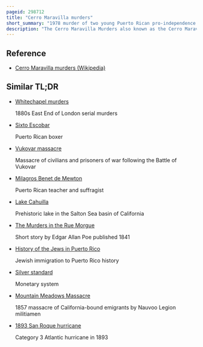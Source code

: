 ```yaml
---
pageid: 298712
title: "Cerro Maravilla murders"
short_summary: "1978 murder of two young Puerto Rican pro-independence activists"
description: "The Cerro Maravilla Murders also known as the Cerro Maravilla Massacre happened on July 25 1978 at Cerro Maravilla a Mountain in Ponce Puerto Rico where two young Puerto rican pro-independence Activists carlos enrique soto-arriv and Ar. The Event sparked a Series of political Controversies where in the End the Police Officers were found guilty of Murder and several high-ranking local Government Officials were accused of planning and or covering up the Incident."
---
```


## Reference

- [Cerro Maravilla murders (Wikipedia)](https://en.wikipedia.org/?curid=298712)

## Similar TL;DR

- [Whitechapel murders](/tldr/en/whitechapel-murders)

  1880s East End of London serial murders

- [Sixto Escobar](/tldr/en/sixto-escobar)

  Puerto Rican boxer

- [Vukovar massacre](/tldr/en/vukovar-massacre)

  Massacre of civilians and prisoners of war following the Battle of Vukovar

- [Milagros Benet de Mewton](/tldr/en/milagros-benet-de-mewton)

  Puerto Rican teacher and suffragist

- [Lake Cahuilla](/tldr/en/lake-cahuilla)

  Prehistoric lake in the Salton Sea basin of California

- [The Murders in the Rue Morgue](/tldr/en/the-murders-in-the-rue-morgue)

  Short story by Edgar Allan Poe published 1841

- [History of the Jews in Puerto Rico](/tldr/en/history-of-the-jews-in-puerto-rico)

  Jewish immigration to Puerto Rico history

- [Silver standard](/tldr/en/silver-standard)

  Monetary system

- [Mountain Meadows Massacre](/tldr/en/mountain-meadows-massacre)

  1857 massacre of California-bound emigrants by Nauvoo Legion militiamen

- [1893 San Roque hurricane](/tldr/en/1893-san-roque-hurricane)

  Category 3 Atlantic hurricane in 1893
